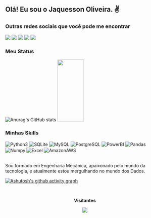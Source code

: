 ## Olá! Eu sou o Jaquesson Oliveira. ✌️

### Outras redes sociais que você pode me encontrar

<div> 
  <a href="https://www.linkedin.com/in/jaquesson-oliveira/" target="_blank"><img src="https://img.shields.io/badge/LinkedIn-0A66C2.svg?style=for-the-badge&logo=LinkedIn&logoColor=white" target="_blank"></a>
  <a href="https://www.kaggle.com/jaquessonoliveira" target="_blank"><img src="https://img.shields.io/badge/Kaggle-20BEFF.svg?style=for-the-badge&logo=Kaggle&logoColor=white" target="_blank"></a>
  <a href="https://sites.google.com/view/portfoliojaquesson/" target="_blank"><img src="https://img.shields.io/badge/website-000000?style=for-the-badge&logo=About.me&logoColor=white" target="_blank"></a>
  <a href = "mailto:jaquessonboliveira@gmail.com"><img src="https://img.shields.io/badge/Gmail-EA4335.svg?style=for-the-badge&logo=Gmail&logoColor=white" target="_blank"></a>
  <a href="https://discord.gg/mbjh9wmU" target="_blank"><img src="https://img.shields.io/badge/Discord-7289DA?style=for-the-badge&logo=discord&logoColor=white" target="_blank"></a> 
  
</div>

### Meu Status

![Anurag's GitHub stats](https://github-readme-stats.vercel.app/api?username=jaquessonoliveira&show_icons=true&theme=dark)
<img width="41%" height="195px" src="https://github-readme-stats.vercel.app/api/top-langs/?username=jaquessonoliveira&layout=compact&hide_border=true&title_color=FFFFFF&text_color=FFFFFF&bg_color=0d1117" />
</div>

### Minhas Skills
<div style="display: inline_block">
  <img align="center" alt="Python3" src="https://img.shields.io/badge/Python-3776AB.svg?style=for-the-badge&logo=Python&logoColor=white" />
  <img align="center" alt="SQLite" src="https://img.shields.io/badge/SQLite-07405E?style=for-the-badge&logo=sqlite&logoColor=white" />
  <img align="center" alt="MySQL" src="https://img.shields.io/badge/MySQL-005C84?style=for-the-badge&logo=mysql&logoColor=white" />
  <img align="center" alt="PostgreSQL" src="https://img.shields.io/badge/PostgreSQL-316192?style=for-the-badge&logo=postgresql&logoColor=white" />
  <img align="center" alt="PowerBI" src="https://img.shields.io/badge/Power%20BI-F2C811.svg?style=for-the-badge&logo=Power-BI&logoColor=black" />
  <img align="center" alt="Pandas" src="https://img.shields.io/badge/pandas-150458.svg?style=for-the-badge&logo=pandas&logoColor=white" />
  <img align="center" alt="Numpy" src="https://img.shields.io/badge/NumPy-013243.svg?style=for-the-badge&logo=NumPy&logoColor=white" />
  <img align="center" alt="Excel" src="https://img.shields.io/badge/Microsoft_Excel-217346?style=for-the-badge&logo=microsoft-excel&logoColor=white" />
  
  <img align="center" alt="AmazonAWS" src="https://img.shields.io/badge/Amazon%20AWS-232F3E.svg?style=for-the-badge&logo=Amazon-AWS&logoColor=white" />
</div><br/>

Sou formado em Engenharia Mecânica, apaixonado pelo mundo da tecnologia, e atualmente estou mergulhando no mundo dos Dados.

[![Ashutosh's github activity graph](https://github-readme-activity-graph.vercel.app/graph?username=jaquessonoliveira&theme=xcode)](https://github.com/ashutosh00710/github-readme-activity-graph)


<div align="center">
<br><p align="centre"><b>Visitantes</b></p>  
<p align="center"><img align="center" src="https://profile-counter.glitch.me/{jaquessonoliveira}/count.svg" /></p> 
<br>
</div>
